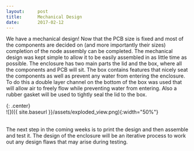 ```yaml
---
layout:     post
title:      Mechanical Design
date:       2017-02-12
---
```


We have a mechanical design!  Now that the PCB size is fixed and most of the components are decided on (and more importantly their sizes) completion of the node assembly can be completed. The mechanical design was kept simple to allow it to be easily assembled in as little time as possible. The enclosure has two main parts the lid and the box, where all the components and PCB will sit. The box contains features that nicely seat the components as well as prevent any water from entering the enclosure. To do this a double layer channel on the bottom of the box was used that will allow air to freely flow while preventing water from entering. Also a rubber gasket will be used to tightly seal the lid to the box.

{: .center}
<br>
![]({{ site.baseurl }}/assets/exploded_view.png){:width="50%"}
<br><br>

The next step in the coming weeks is to print the design and then assemble and test it. The design of the enclosure will be an iterative process to work out any design flaws that may arise during testing. 

